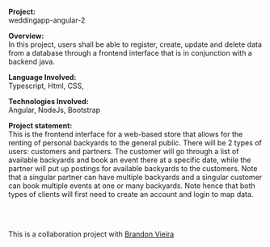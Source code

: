  


******Project:******  
weddingapp-angular-2

  
******Overview:******  
In this project, users shall be able to register, create, update and delete data from a database through a frontend interface that is in conjunction with a backend java. 

******Language Involved:******  
Typescript, Html, CSS,

******Technologies Involved:******  
Angular, NodeJs, Bootstrap

******Project statement:******  
This is the frontend interface for a web-based store that allows for the renting of personal backyards to the general public. There will be 2 types of users: customers and partners. The customer will go through a list of available backyards and book an event there at a specific date, while the partner will put up postings for available backyards to the customers. Note that a singular partner can have multiple backyards and a singular customer can book multiple events at one or many backyards. Note hence that both types of clients will first need to create an account and login to map data.  
  
<br />
<br />

This is a collaboration project with [Brandon Vieira](https://github.com/BrandonVieira-C)
